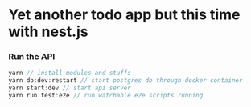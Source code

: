 # Yet another todo app but this time with nest.js


### Run the API
```javascript
yarn // install modules and stuffs
yarn db:dev:restart // start postgres db through docker container
yarn start:dev // start api server
yarn run test:e2e // run watchable e2e scripts running
```